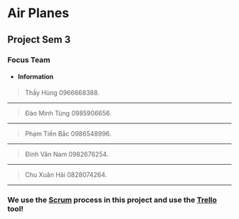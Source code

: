 # Air Planes
## Project Sem 3
### Focus Team
* #### **Information**
> Thầy Hùng              0966668388.
***
> Đào Minh Tùng        0985906656.
***
> Phạm Tiến Bắc        0986548996.
***
> Đinh Văn Nam         0982676254.
***
> Chu Xuân Hải          0828074264.
***
### We use the [Scrum](https://viblo.asia/p/scrum-la-gi-va-tai-sao-nen-dung-scrum-1Je5Ed6LlnL) process in this project and use the [Trello](https://trello.com/b/n719e5ad/project-3-airlines-reservation-system) tool!
